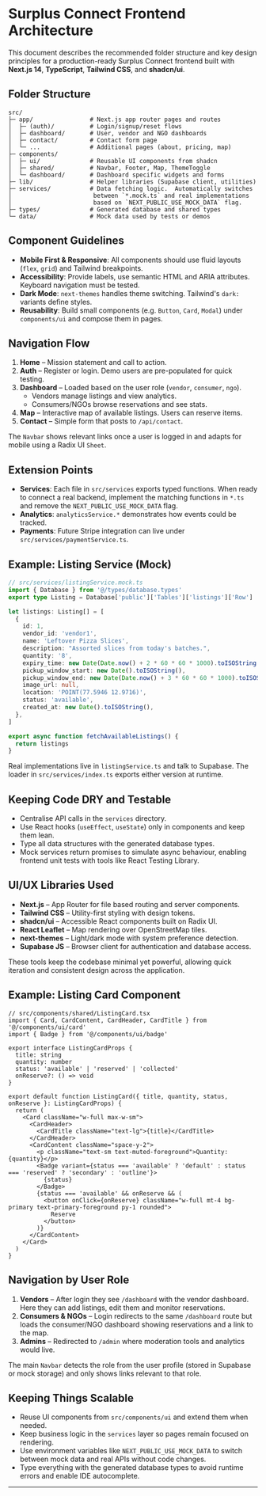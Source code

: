 # Surplus Connect Frontend Architecture

This document describes the recommended folder structure and key design principles for a production-ready Surplus Connect frontend built with **Next.js 14**, **TypeScript**, **Tailwind CSS**, and **shadcn/ui**.

## Folder Structure

```
src/
├─ app/                # Next.js app router pages and routes
│  ├─ (auth)/          # Login/signup/reset flows
│  ├─ dashboard/       # User, vendor and NGO dashboards
│  ├─ contact/         # Contact form page
│  └─ ...              # Additional pages (about, pricing, map)
├─ components/
│  ├─ ui/              # Reusable UI components from shadcn
│  ├─ shared/          # Navbar, Footer, Map, ThemeToggle
│  └─ dashboard/       # Dashboard specific widgets and forms
├─ lib/                # Helper libraries (Supabase client, utilities)
├─ services/           # Data fetching logic.  Automatically switches
│                       between `*.mock.ts` and real implementations
│                       based on `NEXT_PUBLIC_USE_MOCK_DATA` flag.
├─ types/              # Generated database and shared types
└─ data/               # Mock data used by tests or demos
```

## Component Guidelines

- **Mobile First & Responsive**: All components should use fluid layouts (`flex`, `grid`) and Tailwind breakpoints.
- **Accessibility**: Provide labels, use semantic HTML and ARIA attributes. Keyboard navigation must be tested.
- **Dark Mode**: `next-themes` handles theme switching. Tailwind's `dark:` variants define styles.
- **Reusability**: Build small components (e.g. `Button`, `Card`, `Modal`) under `components/ui` and compose them in pages.

## Navigation Flow

1. **Home** – Mission statement and call to action.
2. **Auth** – Register or login. Demo users are pre-populated for quick testing.
3. **Dashboard** – Loaded based on the user role (`vendor`, `consumer`, `ngo`).
   - Vendors manage listings and view analytics.
   - Consumers/NGOs browse reservations and see stats.
4. **Map** – Interactive map of available listings. Users can reserve items.
5. **Contact** – Simple form that posts to `/api/contact`.

The `Navbar` shows relevant links once a user is logged in and adapts for mobile using a Radix UI `Sheet`.

## Extension Points

- **Services**: Each file in `src/services` exports typed functions. When ready to connect a real backend, implement the matching functions in `*.ts` and remove the `NEXT_PUBLIC_USE_MOCK_DATA` flag.
- **Analytics**: `analyticsService.*` demonstrates how events could be tracked.
- **Payments**: Future Stripe integration can live under `src/services/paymentService.ts`.

## Example: Listing Service (Mock)

```ts
// src/services/listingService.mock.ts
import { Database } from '@/types/database.types'
export type Listing = Database['public']['Tables']['listings']['Row']

let listings: Listing[] = [
  {
    id: 1,
    vendor_id: 'vendor1',
    name: 'Leftover Pizza Slices',
    description: "Assorted slices from today's batches.",
    quantity: '8',
    expiry_time: new Date(Date.now() + 2 * 60 * 60 * 1000).toISOString(),
    pickup_window_start: new Date().toISOString(),
    pickup_window_end: new Date(Date.now() + 3 * 60 * 60 * 1000).toISOString(),
    image_url: null,
    location: 'POINT(77.5946 12.9716)',
    status: 'available',
    created_at: new Date().toISOString(),
  },
]

export async function fetchAvailableListings() {
  return listings
}
```

Real implementations live in `listingService.ts` and talk to Supabase. The loader in `src/services/index.ts` exports either version at runtime.

## Keeping Code DRY and Testable

- Centralise API calls in the `services` directory.
- Use React hooks (`useEffect`, `useState`) only in components and keep them lean.
- Type all data structures with the generated database types.
- Mock services return promises to simulate async behaviour, enabling frontend unit tests with tools like React Testing Library.

## UI/UX Libraries Used

- **Next.js** – App Router for file based routing and server components.
- **Tailwind CSS** – Utility-first styling with design tokens.
- **shadcn/ui** – Accessible React components built on Radix UI.
- **React Leaflet** – Map rendering over OpenStreetMap tiles.
- **next-themes** – Light/dark mode with system preference detection.
- **Supabase JS** – Browser client for authentication and database access.

These tools keep the codebase minimal yet powerful, allowing quick iteration and consistent design across the application.

## Example: Listing Card Component

```tsx
// src/components/shared/ListingCard.tsx
import { Card, CardContent, CardHeader, CardTitle } from '@/components/ui/card'
import { Badge } from '@/components/ui/badge'

export interface ListingCardProps {
  title: string
  quantity: number
  status: 'available' | 'reserved' | 'collected'
  onReserve?: () => void
}

export default function ListingCard({ title, quantity, status, onReserve }: ListingCardProps) {
  return (
    <Card className="w-full max-w-sm">
      <CardHeader>
        <CardTitle className="text-lg">{title}</CardTitle>
      </CardHeader>
      <CardContent className="space-y-2">
        <p className="text-sm text-muted-foreground">Quantity: {quantity}</p>
        <Badge variant={status === 'available' ? 'default' : status === 'reserved' ? 'secondary' : 'outline'}>
          {status}
        </Badge>
        {status === 'available' && onReserve && (
          <button onClick={onReserve} className="w-full mt-4 bg-primary text-primary-foreground py-1 rounded">
            Reserve
          </button>
        )}
      </CardContent>
    </Card>
  )
}
```

## Navigation by User Role

1. **Vendors** – After login they see `/dashboard` with the vendor dashboard. Here they can add listings, edit them and monitor reservations.
2. **Consumers & NGOs** – Login redirects to the same `/dashboard` route but loads the consumer/NGO dashboard showing reservations and a link to the map.
3. **Admins** – Redirected to `/admin` where moderation tools and analytics would live.

The main `Navbar` detects the role from the user profile (stored in Supabase or mock storage) and only shows links relevant to that role.

## Keeping Things Scalable

- Reuse UI components from `src/components/ui` and extend them when needed.
- Keep business logic in the `services` layer so pages remain focused on rendering.
- Use environment variables like `NEXT_PUBLIC_USE_MOCK_DATA` to switch between mock data and real APIs without code changes.
- Type everything with the generated database types to avoid runtime errors and enable IDE autocomplete.

---
